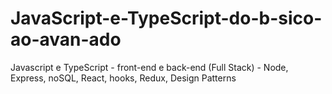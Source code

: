 # JavaScript-e-TypeScript-do-b-sico-ao-avan-ado
Javascript e TypeScript - front-end e back-end (Full Stack) - Node, Express, noSQL, React, hooks, Redux, Design Patterns
